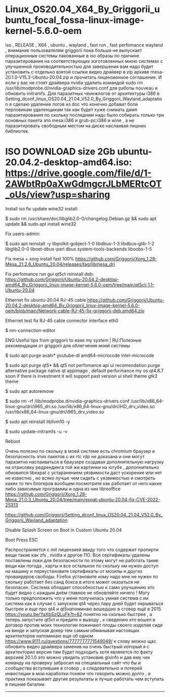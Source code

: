 # Linux_OS20.04_X64_By_Griggorii_ubuntu_focal_fossa-linux-image-kernel-5.6.0-oem
iso , RELEASE , X64 , ubuntu , wayland , fast run , fast perfomance wayland , внимание пользователям griggorii пока больше не выпускает операционные системы пакованные в iso образы по причине паразитирования на соответствующих изготовленных мною системах с улучшенной производительностью для завершения вам надо будет установить с отдельно взятой ссылки видео драйвер в zip архиве mesa-20.1.0-V15.3-Ubuntu-20.04.zip и прочитать лицензионное соглашение. И если у вас не стоят драйвера nvidia удалить командой sudo rm /usr/lib/modprobe.d/nvidia-graphics-drivers.conf для работы nouveau и обновить initramfs. Для паразитных чеинжлогов от архитектуры i386 в Setting_dconf_linux_OS20.04_21.04_V52.0_By_Griggorii_Wayland_adaptation я сделаю удаление логов из doc что конечно добавит боли перловикам удаленщикам так как будет хуже снимать дамп паразитирования по скольку последним надо было собирать только три основных пакета это mesa:i386 и grub-pc:i386 и wine , а не паразитировать свободным местом на диске наслаивая лишних библиотек.

# ISO DOWNLOAD size 2Gb ubuntu-20.04.2-desktop-amd64.iso: https://drive.google.com/file/d/1-2AWbtRp0aXwGdmgcrJLbMERtcOT_oUs/view?usp=sharing
Install iso fix update wine32 install: 

$ sudo rm /usr/share/doc/libglib2.0-0/changelog.Debian.gz && sudo apt update && sudo apt install wine32

Fix users-admin:

$ sudo apt reinstall -y libpolkit-gobject-1-0 libdbus-1-3 libdbus-glib-1-2 libglib2.0-0 libnet-dbus-perl dbus system-tools-backends liboobs-1-5

Fix mesa + xorg install fast 100% https://github.com/Griggorii/Xorg_1.28-Mesa_21.2.6_Ubuntu_20.04/releases/tag/libmesa_dri

Fix perfomance run gui qt5ct reinstall deb: https://github.com/Griggorii/Ubuntu-20.04.2-desktop-amd64_By_Griggorii_linux-image-kernel-5.6.0-oem/tree/main/qt5ct-1.1-Ubuntu-20.04

Ethernet fix ubuntu-20.04 RJ-45 cable https://github.com/Griggorii/Ubuntu-20.04.2-desktop-amd64_By_Griggorii_linux-image-kernel-5.6.0-oem/blob/main/Network-cable-RJ-45-fix-griggorii-deb.amd64.zip

Ethernet test fix RJ-45 cable connector interface eth0

$ nm-connection-editor

ENG:Useful tips from griggorii to ease my system  | RU:Полезные рекомендации от griggorii для облегчения моей системы  

$ sudo apt purge avahi* youtube-dl amd64-microcode intel-microcode

$ sudo apt purge qt5* && qt5 not perfomance api ui recomendation purge alternative package native qt appimage , default performance my os qt4.8.7 soon if there is investment it will support past version ui shell theme gtk2 theme

$ sudo apt autoremove

$ sudo rm -rf /lib/modprobe.d/nvidia-graphics-drivers.conf /usr/lib/x86_64-linux-gnu/dri/i965_dri.so /usr/lib/x86_64-linux-gnu/dri/iHD_drv_video.so /usr/lib/x86_64-linux-gnu/dri/i965_drv_video.so

$ sudo apt reinstall libllvm10 -y

$ sudo update-initramfs -u -v

Reboot

Очень полезно по скольку в моей системе есть chromium браузер и безопасность этих пакетов с их rtc rdp не доказана и они могут паразитно наслаиваться в браузере создавая дополнительную нагрузку на отрисовку редрендинга той же картинки на ютубе , дополнительно обновился libexpat с устаранением уязвимости даст ускорение или нет не известно , но всяко лучше чем сидеть с уязвимостью и смотреть каких то теч блогеров вообщем посмотрите как работает от него какие либо зависимые программы и одна из них libreoffice https://github.com/Griggorii/Xorg_1.28-Mesa_21.0.3_Ubuntu_20.04/tree/main/expat-ubuntu-20.04-fix-CVE-2022-25313

https://github.com/Griggorii/Setting_dconf_linux_OS20.04_21.04_V52.0_By_Griggorii_Wayland_adaptation

Disable Splash Screen on Boot in Custom Ubuntu 20.04

Boot Press ESC

Распространяется с mit лицензией ввиду того что содержит пропирти вещи такие как zfs , nvidia и другое ПО. Все сертификаты удалены поставлены локи для безопасности по этому могут не работать такие вещи как погода , карты и все остальное по скольку им нужен доступ на машину и переустановите сертификаты от мозилы и других проваидеров свободы. Firefox установите кому надо мне не нужен по скольку работает без санд бокса в итоге может оказаться не безопасен. Система обладает способностью к само улучшению это будет видно с каждым днём главное не обновляйте ничего ! Могу только предположить что у меня получилась умная система с ии система как в случае с запуском qt4 через пару дней будет окрываться быстрее и еще про qt4 и qt5напоминаю вошедших в сговор ещё в 2015 https://youtu.be/YaXbSzQLuFk?t=62 понятно на сколько быстрее , а теперь запустите qt5ct и предите к выводу , к сведению кто вошел в договор против моих технологии пожинают плоды своего изделия сидя на винде и запуская докер тем самым обманывая настоящих архитекторов напоминаю еще об одном https://www.9111.ru/questions/7777777771549049/ к слову можно щас обновить видео драйвера заменив на очень быстрый который я с архитекторил версия там будет подходить хотя являяется по факту версией 20.1.0 это можно увидеть установив glxinfo и дав ему чек команду на проверку забросил на специальный сайт что бы и сообщества вступившие в сговор , а следовательно и потерей инвестиции в мои наработки поняли что говорить можно долго , а практика показывает другие результаты и лучше работать чем вступать в лишние баталии.
_________________________________________________________________________________________________________________________________________________________________
